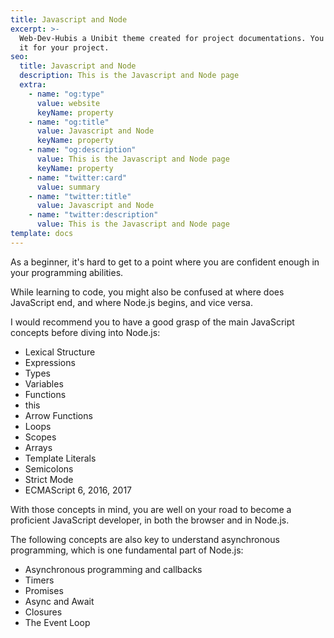 ```yaml
---
title: Javascript and Node
excerpt: >-
  Web-Dev-Hubis a Unibit theme created for project documentations. You can use
  it for your project.
seo:
  title: Javascript and Node
  description: This is the Javascript and Node page
  extra:
    - name: "og:type"
      value: website
      keyName: property
    - name: "og:title"
      value: Javascript and Node
      keyName: property
    - name: "og:description"
      value: This is the Javascript and Node page
      keyName: property
    - name: "twitter:card"
      value: summary
    - name: "twitter:title"
      value: Javascript and Node
    - name: "twitter:description"
      value: This is the Javascript and Node page
template: docs
---
```


As a beginner, it's hard to get to a point where you are confident enough in your programming abilities.

While learning to code, you might also be confused at where does JavaScript end, and where Node.js begins, and vice versa.

I would recommend you to have a good grasp of the main JavaScript concepts before diving into Node.js:

- Lexical Structure
- Expressions
- Types
- Variables
- Functions
- this
- Arrow Functions
- Loops
- Scopes
- Arrays
- Template Literals
- Semicolons
- Strict Mode
- ECMAScript 6, 2016, 2017

With those concepts in mind, you are well on your road to become a proficient JavaScript developer, in both the browser and in Node.js.

The following concepts are also key to understand asynchronous programming, which is one fundamental part of Node.js:

- Asynchronous programming and callbacks
- Timers
- Promises
- Async and Await
- Closures
- The Event Loop
